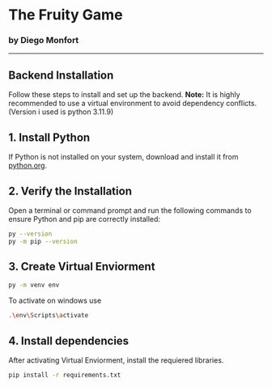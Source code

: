 # The Fruity Game  
### by Diego Monfort  

---

## Backend Installation

Follow these steps to install and set up the backend. **Note:** It is highly recommended to use a virtual environment to avoid dependency conflicts. (Version i used is python 3.11.9)

## 1. Install Python  
If Python is not installed on your system, download and install it from [python.org](https://www.python.org/).

## 2. Verify the Installation  
Open a terminal or command prompt and run the following commands to ensure Python and pip are correctly installed:  
```bash
py --version
py -m pip --version
```
## 3. Create Virtual Enviorment
```bash
py -m venv env
```
To activate on windows use 
```bash
.\env\Scripts\activate
```

## 4. Install dependencies
After activating Virtual Enviorment, install the requiered libraries.

```bash
pip install -r requirements.txt
```
